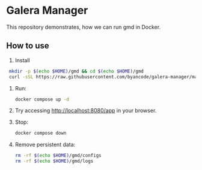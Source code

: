 # Galera Manager

This repository demonstrates, how we can run gmd in Docker.

## How to use

1. Install
  ```bash
   mkdir -p $(echo $HOME)/gmd && cd $(echo $HOME)/gmd
   curl -sSL https://raw.githubusercontent.com/byancode/galera-manager/master/docker-compose.yml > docker-compose.yml
  ```

1. Run:

   ```bash
   docker compose up -d
   ```

1. Try accessing [http://localhost:8080/app](http://localhost:8080/app) in your browser.

1. Stop:

   ```bash
   docker compose down
   ```

1. Remove persistent data:

   ```bash
   rm -rf $(echo $HOME)/gmd/configs
   rm -rf $(echo $HOME)/gmd/logs
   ```
